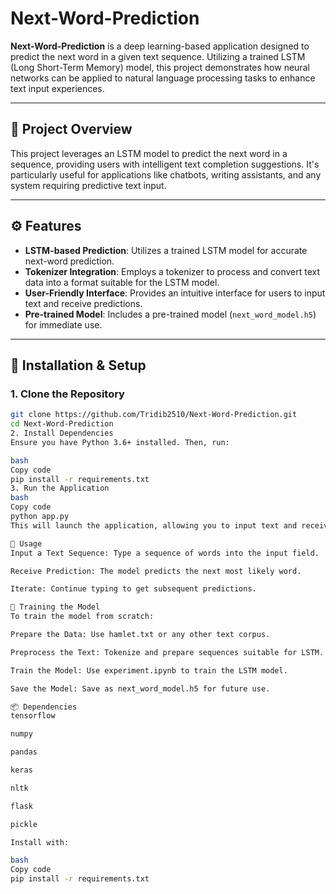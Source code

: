 # Next-Word-Prediction

**Next-Word-Prediction** is a deep learning-based application designed to predict the next word in a given text sequence. Utilizing a trained LSTM (Long Short-Term Memory) model, this project demonstrates how neural networks can be applied to natural language processing tasks to enhance text input experiences.

---

## 🧠 Project Overview

This project leverages an LSTM model to predict the next word in a sequence, providing users with intelligent text completion suggestions. It's particularly useful for applications like chatbots, writing assistants, and any system requiring predictive text input.

---

## ⚙️ Features

- **LSTM-based Prediction**: Utilizes a trained LSTM model for accurate next-word prediction.
- **Tokenizer Integration**: Employs a tokenizer to process and convert text data into a format suitable for the LSTM model.
- **User-Friendly Interface**: Provides an intuitive interface for users to input text and receive predictions.
- **Pre-trained Model**: Includes a pre-trained model (`next_word_model.h5`) for immediate use.
---

## 🚀 Installation & Setup

### 1. Clone the Repository

```bash
git clone https://github.com/Tridib2510/Next-Word-Prediction.git
cd Next-Word-Prediction
2. Install Dependencies
Ensure you have Python 3.6+ installed. Then, run:

bash
Copy code
pip install -r requirements.txt
3. Run the Application
bash
Copy code
python app.py
This will launch the application, allowing you to input text and receive next-word predictions.

📘 Usage
Input a Text Sequence: Type a sequence of words into the input field.

Receive Prediction: The model predicts the next most likely word.

Iterate: Continue typing to get subsequent predictions.

🧪 Training the Model
To train the model from scratch:

Prepare the Data: Use hamlet.txt or any other text corpus.

Preprocess the Text: Tokenize and prepare sequences suitable for LSTM.

Train the Model: Use experiment.ipynb to train the LSTM model.

Save the Model: Save as next_word_model.h5 for future use.

📦 Dependencies
tensorflow

numpy

pandas

keras

nltk

flask

pickle

Install with:

bash
Copy code
pip install -r requirements.txt

